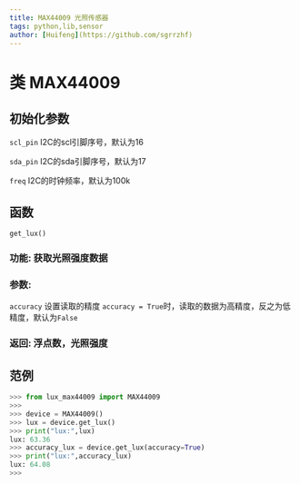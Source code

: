 ```yaml
---
title: MAX44009 光照传感器
tags: python,lib,sensor
author: [Huifeng](https://github.com/sgrrzhf)
---
```


# 类 MAX44009
## 初始化参数

``scl_pin`` I2C的scl引脚序号，默认为16

``sda_pin`` I2C的sda引脚序号，默认为17

``freq`` I2C的时钟频率，默认为100k

## 函数
`` get_lux() ``
### 功能: 获取光照强度数据
### 参数: 
`accuracy` 设置读取的精度
`accuracy = True`时，读取的数据为高精度，反之为低精度，默认为`False`
### 返回: 浮点数，光照强度


## 范例
```python
>>> from lux_max44009 import MAX44009
>>>
>>> device = MAX44009()
>>> lux = device.get_lux()
>>> print("lux:",lux)
lux: 63.36
>>> accuracy_lux = device.get_lux(accuracy=True)
>>> print("lux:",accuracy_lux)
lux: 64.08
>>>

```
